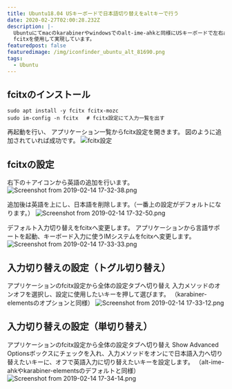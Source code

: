 ```yaml
---
title: Ubuntu18.04 USキーボードで日本語切り替えをaltキーで行う
date: 2020-02-27T02:00:28.232Z
description: |-
  Ubuntuにてmacのkarabinerやwindowsでのalt-ime-ahkと同様にUSキーボードで左右altで英語、日本語の切り替えを行う設定。
  fcitxを使用して実現しています。
featuredpost: false
featuredimage: /img/iconfinder_ubuntu_alt_81690.png
tags:
  - Ubuntu
---
```


## fcitxのインストール

```shell
sudo apt install -y fcitx fcitx-mozc
sudo im-config -n fcitx 　# fcitx設定にて入力一覧を出す
```

再起動を行い、
アプリケーション一覧からfcitx設定を開きます。
図のように追加されていれば成功です。
![fcitx設定](https://qiita-image-store.s3.amazonaws.com/0/188498/343ae82d-9cf9-8252-4d9e-1cf214d1bc4f.png)

## fcitxの設定

右下の＋アイコンから英語の追加を行います。
![Screenshot from 2019-02-14 17-32-38.png](https://qiita-image-store.s3.amazonaws.com/0/188498/b22025f3-897d-df79-23e5-842dc9667cfa.png)

追加後は英語を上にし、日本語を削除します。（一番上の設定がデフォルトになります。）
![Screenshot from 2019-02-14 17-32-50.png](https://qiita-image-store.s3.amazonaws.com/0/188498/626cca52-3130-3647-ef6c-f5e300a3a703.png)

デフォルト入力切り替えをfcitxへ変更します。
アプリケーションから言語サポートを起動、キーボード入力に使うIMシステムをfcitxへ変更します。
![Screenshot from 2019-02-14 17-33-33.png](https://qiita-image-store.s3.amazonaws.com/0/188498/42faa0b0-5ad0-1ea4-7a56-fece0baee4aa.png)

## 入力切り替えの設定（トグル切り替え）

アプリケーションのfcitx設定から全体の設定タブへ切り替え
入力メソッドのオンオフを選択し、設定に使用したいキーを押して選びます。
（karabiner-elementsのオプションと同様）
![Screenshot from 2019-02-14 17-33-12.png](https://qiita-image-store.s3.amazonaws.com/0/188498/d1cce175-b9be-a6db-cab9-a74c59b55b58.png)

## 入力切り替えの設定（単切り替え）

アプリケーションのfcitx設定から全体の設定タブへ切り替え
Show Advanced Optionsボックスにチェックを入れ、入力メソッドをオンにで日本語入力へ切り替えたいキーに、オフで英語入力に切り替えたいキーを設定します。
（alt-ime-ahkやkarabiner-elementsのデフォルトと同様）
![Screenshot from 2019-02-14 17-34-14.png](https://qiita-image-store.s3.amazonaws.com/0/188498/4fe1214c-a74a-51dd-972f-f4374b5f3f81.png)

